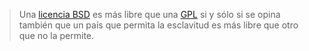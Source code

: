 <html><body><blockquote>Una <a href="http://es.wikipedia.org/wiki/Licencia_BSD">licencia BSD</a> es más libre que una <a href="http://es.wikipedia.org/wiki/GNU_GPL">GPL</a> si y sólo si se opina también que un país que permita la esclavitud es más libre que otro que no la permite.</blockquote>



</body></html>